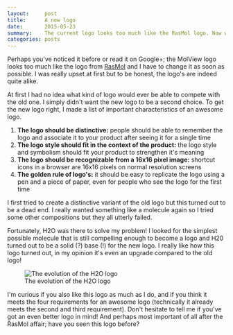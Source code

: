 ```yaml
---
layout:     post
title:      A new logo
date:       2015-05-23
summary:    The current logo looks too much like the RasMol logo. Now what?
categories: posts
---
```


Perhaps you've noticed it before or read it on Google+; the MolView logo looks
too much like the logo from [RasMol](http://www.rasmol.org/) and I have to change
it as soon as possible. I was really upset at first but to be honest, the logo's
are indeed quite alike.

At first I had no idea what kind of logo would ever be able to compete with the
old one. I simply didn't want the new logo to be a second choice. To get the
new logo right, I made a list of important characteristics of an awesome logo.

1. **The logo should be distinctive:** people should be able to remember the logo
    and associate it to your product after seeing it for a single time
2. **The logo style should fit in the context of the product:** the logo style
    and symbolism should fit your product to strengthen it's meaning
3. **The logo should be recognizable from a 16x16 pixel image:** shortcut icons
    in a browser are 16x16 pixels on normal resolution screens
4. **The golden rule of logo's:** it should be easy to replicate the logo using
 	a pen and a piece of paper, even for people who see the logo for the first time

I first tried to create a distinctive variant of the old logo but this turned out
to be a dead end. I really wanted something like a molecule again so I tried some
other compositions but they all utterly failed.

Fortunately, H2O was there to solve my problem! I looked for the simplest
possible molecule that is still compelling enough to become a logo and H20
turned out to be a solid (?) base (!) for the new logo. I really like how this
logo turned out, in my opinion it's even an upgrade compared to the old logo!

<figure>
    <img src="{{ site.url }}/img/2015-05-23-logo-evolution.png" alt="The evolution of the H2O logo">
    <figcaption>
        The evolution of the H2O logo
    </figcaption>
</figure>

I'm curious if you also like this logo as much as I do, and if you think it meets
the four requirements for an awesome logo (technically it already meets the second
and third requirement). Don't hesitate to tell me if you've got an even better logo
in mind! And perhaps most important of all after the RasMol affair; have you seen
this logo before?
